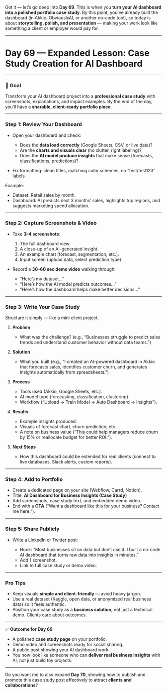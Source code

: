 Got it — let’s go deep into **Day 69**. This is when you **turn your AI dashboard into a polished portfolio case study**. By this point, you’ve already built the dashboard (in Akkio, ObviouslyAI, or another no-code tool), so today is about **storytelling, polish, and presentation** — making your work look like something a client or employer would pay for.

---

# **Day 69 — Expanded Lesson: Case Study Creation for AI Dashboard**

---

### 🎯 **Goal**

Transform your AI dashboard project into a **professional case study** with screenshots, explanations, and impact examples. By the end of the day, you’ll have a **sharable, client-ready portfolio piece**.

---

### **Step 1: Review Your Dashboard**

* Open your dashboard and check:

  * Does the **data load correctly** (Google Sheets, CSV, or live data)?
  * Are the **charts and visuals clear** (no clutter, right labeling)?
  * Does the **AI model produce insights** that make sense (forecasts, classifications, predictions)?
* Fix formatting: clean titles, matching color schemes, no “test/test123” labels.

Example:

* Dataset: Retail sales by month.
* Dashboard: AI predicts next 3 months’ sales, highlights top regions, and suggests marketing spend allocation.

---

### **Step 2: Capture Screenshots & Video**

* Take **3–4 screenshots**:

  1. The full dashboard view.
  2. A close-up of an AI-generated insight.
  3. An example chart (forecast, segmentation, etc.).
  4. Input screen (upload data, select prediction type).

* Record a **30–60 sec demo video** walking through:

  * “Here’s my dataset…”
  * “Here’s how the AI model predicts outcomes…”
  * “Here’s how the dashboard helps make better decisions…”

---

### **Step 3: Write Your Case Study**

Structure it simply — like a mini client project.

1. **Problem**

   * What was the challenge? (e.g., “Businesses struggle to predict sales trends and understand customer behavior without data teams.”)

2. **Solution**

   * What you built (e.g., “I created an AI-powered dashboard in Akkio that forecasts sales, identifies customer churn, and generates insights automatically from spreadsheets.”)

3. **Process**

   * Tools used (Akkio, Google Sheets, etc.).
   * AI model type (forecasting, classification, clustering).
   * Workflow (“Upload → Train Model → Auto Dashboard → Insights”).

4. **Results**

   * Example insights produced.
   * Visuals of forecast chart, churn prediction, etc.
   * A note on business value (“This could help managers reduce churn by 15% or reallocate budget for better ROI.”).

5. **Next Steps**

   * How this dashboard could be extended for real clients (connect to live databases, Slack alerts, custom reports).

---

### **Step 4: Add to Portfolio**

* Create a dedicated page on your site (Webflow, Carrd, Notion).
* Title: **AI Dashboard for Business Insights (Case Study)**
* Add screenshots, case study text, and embedded demo video.
* End with a **CTA** (“Want a dashboard like this for your business? Contact me here.”).

---

### **Step 5: Share Publicly**

* Write a LinkedIn or Twitter post:

  * Hook: “Most businesses sit on data but don’t use it. I built a no-code AI dashboard that turns raw data into insights in minutes.”
  * Add 1 screenshot.
  * Link to full case study or demo video.

---

### **Pro Tips**

* Keep visuals **simple and client-friendly** — avoid heavy jargon.
* Use a real dataset (Kaggle, open data, or anonymized real business data) so it feels authentic.
* Position your case study as a **business solution**, not just a technical demo. Clients care about outcomes.

---

✅ **Outcome for Day 69**

* A polished **case study page** on your portfolio.
* Demo video and screenshots ready for social sharing.
* A public post showing your AI dashboard work.
* You now look like someone who can **deliver real business insights** with AI, not just build toy projects.

---

Do you want me to also expand **Day 70**, showing how to publish and promote this case study post effectively to attract **clients and collaborations**?
